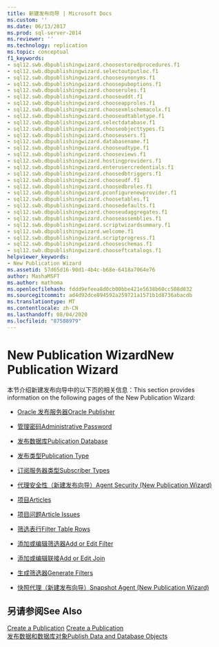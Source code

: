 ```yaml
---
title: 新建发布向导 | Microsoft Docs
ms.custom: ''
ms.date: 06/13/2017
ms.prod: sql-server-2014
ms.reviewer: ''
ms.technology: replication
ms.topic: conceptual
f1_keywords:
- sql12.swb.dbpublishingwizard.choosestoredprocedures.f1
- sql12.swb.dbpublishingwizard.selectoutputloc.f1
- sql12.swb.dbpublishingwizard.choosesynonyms.f1
- sql12.swb.dbpublishingwizard.choosepuboptions.f1
- sql12.swb.dbpublishingwizard.chooserules.f1
- sql12.swb.dbpublishingwizard.chooseuddt.f1
- sql12.swb.dbpublishingwizard.chooseapproles.f1
- sql12.swb.dbpublishingwizard.choosexmlschemacolx.f1
- sql12.swb.dbpublishingwizard.chooseudtabletype.f1
- sql12.swb.dbpublishingwizard.selectdatabase.f1
- sql12.swb.dbpublishingwizard.chooseobjecttypes.f1
- sql12.swb.dbpublishingwizard.chooseusers.f1
- sql12.swb.dbpublishingwizard.databasename.f1
- sql12.swb.dbpublishingwizard.chooseudtype.f1
- sql12.swb.dbpublishingwizard.chooseviews.f1
- sql12.swb.dbpublishingwizard.hostingproviders.f1
- sql12.swb.dbpublishingwizard.enterusercredentials.f1
- sql12.swb.dbpublishingwizard.choosedbtriggers.f1
- sql12.swb.dbpublishingwizard.chooseudf.f1
- sql12.swb.dbpublishingwizard.choosedbroles.f1
- sql12.swb.dbpublishingwizard.pconfigurenewprovider.f1
- sql12.swb.dbpublishingwizard.choosetables.f1
- sql12.swb.dbpublishingwizard.choosedefaults.f1
- sql12.swb.dbpublishingwizard.chooseudaggregates.f1
- sql12.swb.dbpublishingwizard.chooseassemblies.f1
- sql12.swb.dbpublishingwizard.scriptwizardsummary.f1
- sql12.swb.dbpublishingwizard.welcome.f1
- sql12.swb.dbpublishingwizard.scriptprogress.f1
- sql12.swb.dbpublishingwizard.chooseschemas.f1
- sql12.swb.dbpublishingwizard.chooseftcatalogs.f1
helpviewer_keywords:
- New Publication Wizard
ms.assetid: 57d65d16-90d1-4b4c-b68e-6418a7064e76
author: MashaMSFT
ms.author: mathoma
ms.openlocfilehash: fddd9efeea8d0cb00bbe421e5638b60cc508d832
ms.sourcegitcommit: ad4d92dce894592a259721a1571b1d8736abacdb
ms.translationtype: MT
ms.contentlocale: zh-CN
ms.lasthandoff: 08/04/2020
ms.locfileid: "87588979"
---
```

# <a name="new-publication-wizard"></a><span data-ttu-id="0d97a-102">New Publication Wizard</span><span class="sxs-lookup"><span data-stu-id="0d97a-102">New Publication Wizard</span></span>
  <span data-ttu-id="0d97a-103">本节介绍新建发布向导中的以下页的相关信息：</span><span class="sxs-lookup"><span data-stu-id="0d97a-103">This section provides information on the following pages of the New Publication Wizard:</span></span>  
  
-   [<span data-ttu-id="0d97a-104">Oracle 发布服务器</span><span class="sxs-lookup"><span data-stu-id="0d97a-104">Oracle Publisher</span></span>](oracle-publisher.md)  
  
-   [<span data-ttu-id="0d97a-105">管理密码</span><span class="sxs-lookup"><span data-stu-id="0d97a-105">Administrative Password</span></span>](administrative-password.md)  
  
-   [<span data-ttu-id="0d97a-106">发布数据库</span><span class="sxs-lookup"><span data-stu-id="0d97a-106">Publication Database</span></span>](publication-database.md)  
  
-   [<span data-ttu-id="0d97a-107">发布类型</span><span class="sxs-lookup"><span data-stu-id="0d97a-107">Publication Type</span></span>](publication-type.md)  
  
-   [<span data-ttu-id="0d97a-108">订阅服务器类型</span><span class="sxs-lookup"><span data-stu-id="0d97a-108">Subscriber Types</span></span>](subscriber-types.md)  
  
-   [<span data-ttu-id="0d97a-109">代理安全性（新建发布向导）</span><span class="sxs-lookup"><span data-stu-id="0d97a-109">Agent Security &#40;New Publication Wizard&#41;</span></span>](agent-security-new-publication-wizard.md)  
  
-   [<span data-ttu-id="0d97a-110">项目</span><span class="sxs-lookup"><span data-stu-id="0d97a-110">Articles</span></span>](articles.md)  
  
-   [<span data-ttu-id="0d97a-111">项目问题</span><span class="sxs-lookup"><span data-stu-id="0d97a-111">Article Issues</span></span>](article-issues.md)  
  
-   [<span data-ttu-id="0d97a-112">筛选表行</span><span class="sxs-lookup"><span data-stu-id="0d97a-112">Filter Table Rows</span></span>](filter-table-rows.md)  
  
-   [<span data-ttu-id="0d97a-113">添加或编辑筛选器</span><span class="sxs-lookup"><span data-stu-id="0d97a-113">Add or Edit Filter</span></span>](add-or-edit-filter.md)  
  
-   [<span data-ttu-id="0d97a-114">添加或编辑联接</span><span class="sxs-lookup"><span data-stu-id="0d97a-114">Add or Edit Join</span></span>](add-or-edit-join.md)  
  
-   [<span data-ttu-id="0d97a-115">生成筛选器</span><span class="sxs-lookup"><span data-stu-id="0d97a-115">Generate Filters</span></span>](generate-filters.md)  
  
-   [<span data-ttu-id="0d97a-116">快照代理（新建发布向导）</span><span class="sxs-lookup"><span data-stu-id="0d97a-116">Snapshot Agent &#40;New Publication Wizard&#41;</span></span>](snapshot-agent-new-publication-wizard.md)  
  
## <a name="see-also"></a><span data-ttu-id="0d97a-117">另请参阅</span><span class="sxs-lookup"><span data-stu-id="0d97a-117">See Also</span></span>  
 <span data-ttu-id="0d97a-118">[Create a Publication](publish/create-a-publication.md) </span><span class="sxs-lookup"><span data-stu-id="0d97a-118">[Create a Publication](publish/create-a-publication.md) </span></span>  
 [<span data-ttu-id="0d97a-119">发布数据和数据库对象</span><span class="sxs-lookup"><span data-stu-id="0d97a-119">Publish Data and Database Objects</span></span>](publish/publish-data-and-database-objects.md)   

  
  
